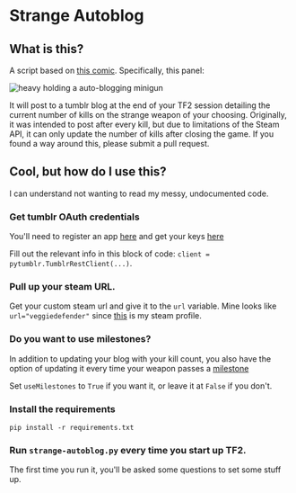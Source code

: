 # Strange Autoblog

## What is this?

A script based on [this comic](http://www.teamfortress.com/macupdate/comic/). Specifically, this panel:

![heavy holding a auto-blogging minigun](http://i.imgur.com/c96PPOT.jpg)

It will post to a tumblr blog at the end of your TF2 session detailing the current number of kills on the strange weapon of your choosing. 
Originally, it was intended to post after every kill, but due to limitations of the Steam API, it can only update the number of kills after closing the game.
If you found a way around this, please submit a pull request.

## Cool, but how do I use this?

I can understand not wanting to read my messy, undocumented code.

### Get tumblr OAuth credentials

You'll need to register an app [here](https://www.tumblr.com/oauth/register) and get your keys [here](https://api.tumblr.com/console/calls/user/info)

Fill out the relevant info in this block of code: `client = pytumblr.TumblrRestClient(...)`.

### Pull up your steam URL. 

Get your custom steam url and give it to the `url` variable. Mine looks like `url="veggiedefender"` since [this](http://steamcommunity.com/id/veggiedefender/) is my steam profile.

### Do you want to use milestones?

In addition to updating your blog with your kill count, you also have the option of updating it every time your weapon passes a [milestone](https://wiki.teamfortress.com/wiki/Strange#Ranks)

Set `useMilestones` to `True` if you want it, or leave it at `False` if you don't.

### Install the requirements

`pip install -r requirements.txt`

### Run `strange-autoblog.py` every time you start up TF2. 

The first time you run it, you'll be asked some questions to set some stuff up.
